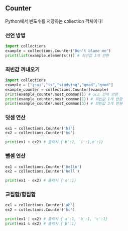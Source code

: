 ## Counter

Python에서 빈도수를 저장하는 collection 객체이다!



### 선언 방법
```python
import collections
example = collections.Counter("Don't blame me")
print(list(example.elements())) # 최빈값 3개 반환
```



### 최빈값 꺼내오기

```python
import collections
example = ["jsoi","is","studying","good","good"]
example_counter = collections.Counter(example)
print(example_counter.most_common()) # 요소 전체 반환
print(example_counter.most_common(1)) # 최빈값 1개 반환
print(example_counter.most_common(3)) # 최빈값 3개 반환
```



### 덧셈 연산

```python
ex1 = collections.Counter('hi')
ex2 = collections.Counter('ho')

print(ex1 + ex2) # 출력시 {'h':2, 'i':1,o':1}
```



### 뺄셈 연산
```python
ex1 = collections.Counter('hello')
ex2 = collections.Counter('hell')

print(ex1 - ex2) # 출력시 {'o':1}
```



### 교집합/합집합

```python
ex1 = collections.Counter('ab')
ex2 = collections.Counter('bc')

print(ex1 | ex2) # 출력시 {'a':1, 'b':1, 'c':1}
print(ex1 & ex2) # 출력시 {'b':1}
```